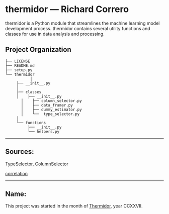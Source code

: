 thermidor &mdash; Richard Correro
==============================

thermidor is a Python module that streamlines the machine learning model development process. thermidor contains several utility functions and classes for use in data analysis and processing.

Project Organization
------------

    ├── LICENSE
    ├── README.md 
    ├── setup.py
    └── thermidor 
			   │  
         ├── __init__.py
         │ 
         ├── classes
         │    ├── __init__.py
	       │    ├── column_selector.py
	       │    ├── data_framer.py
	       │    ├── dummy_estimator.py
	       │    └──  type_selector.py
         │   
         └── functions
              ├── __init__.py
              └── helpers.py
    
-------------
Sources:
-------------
[TypeSelector, ColumnSelector](https://ramhiser.com/post/2018-04-16-building-scikit-learn-pipeline-with-pandas-dataframe/)

[correlation](https://github.com/Erlemar/Erlemar.github.io/blob/master/Notebooks/House_Prices.ipynb)

----------
Name:
----------

This project was started in the month of [Thermidor](https://en.wikipedia.org/wiki/Thermidor), year CCXXVII.